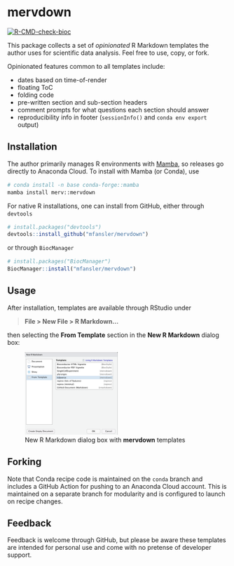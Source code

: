 
<!-- README.md is generated from README.Rmd. Please edit that file -->

# mervdown

<!-- badges: start -->

[![R-CMD-check-bioc](https://github.com/mfansler/mervdown/actions/workflows/check-bioc.yml/badge.svg)](https://github.com/mfansler/mervdown/actions/workflows/check-bioc.yml)
<!-- badges: end -->

This package collects a set of *opinionated* R Markdown templates the
author uses for scientific data analysis. Feel free to use, copy, or
fork.

Opinionated features common to all templates include:

-   dates based on time-of-render
-   floating ToC
-   folding code
-   pre-written section and sub-section headers
-   comment prompts for what questions each section should answer
-   reproducibility info in footer (`sessionInfo()` and
    `conda env export` output)

## Installation

The author primarily manages R environments with
[Mamba](https://mamba.readthedocs.io/en/latest/), so releases go
directly to Anaconda Cloud. To install with Mamba (or Conda), use

``` bash
# conda install -n base conda-forge::mamba
mamba install merv::mervdown
```

For native R installations, one can install from GitHub, either through
`devtools`

``` r
# install.packages("devtools")
devtools::install_github("mfansler/mervdown")
```

or through `BiocManager`

``` r
# install.packages("BiocManager")
BiocManager::install("mfansler/mervdown")
```

## Usage

After installation, templates are available through RStudio under

> **File \> New File \> R Markdown…**

then selecting the **From Template** section in the **New R Markdown**
dialog box:

<figure>
<img src="man/figures/new-rmd-dialog.png" style="width:50.0%" alt="New R Markdown dialog box with mervdown templates" /><figcaption aria-hidden="true">New R Markdown dialog box with <strong>mervdown</strong> templates</figcaption>
</figure>

## Forking

Note that Conda recipe code is maintained on the `conda` branch and
includes a GitHub Action for pushing to an Anaconda Cloud account. This
is maintained on a separate branch for modularity and is configured to
launch on recipe changes.

## Feedback

Feedback is welcome through GitHub, but please be aware these templates
are intended for personal use and come with no pretense of developer
support.
